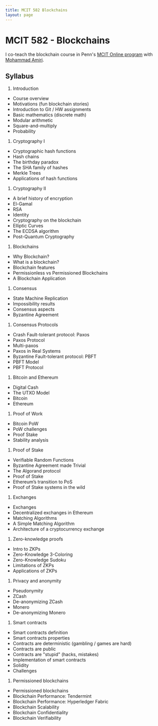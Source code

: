 ```yaml
---
title: MCIT 582 Blockchains
layout: page
---
```


# MCIT 582 - Blockchains

I co-teach the blockchain course in Penn's [MCIT Online program](https://online.seas.upenn.edu/degrees/mcit-online/) with [Mohammad Amiri](https://sites.cs.ucsb.edu/~amiri/).

## Syllabus

1. Introduction
* Course overview
* Motivations (fun blockchain stories)
* Introduction to Git / HW assignments
* Basic mathematics (discrete math)
* Modular arithmetic
* Square-and-multiply
* Probability
1. Cryptography I
* Cryptographic hash functions
* Hash chains
* The birthday paradox
* The SHA family of hashes
* Merkle Trees
* Applications of hash functions
1. Cryptography II
* A brief history of encryption
* El-Gamal
* RSA
* Identity
* Cryptography on the blockchain
* Elliptic Curves
* The ECDSA algorithm
* Post-Quantum Cryptography
1. Blockchains
* Why Blockchain?
* What is a blockchain?
* Blockchain features
* Permissionless vs Permissioned Blockchains
* A Blockchain Application
1. Consensus 
* State Machine Replication
* Impossibility results
* Consensus aspects
* Byzantine Agreement
1. Consensus Protocols
* Crash Fault-tolerant protocol: Paxos
* Paxos Protocol
* Multi-paxos
* Paxos in Real Systems
* Byzantine Fault-tolerant protocol: PBFT
* PBFT Model
* PBFT Protocol
1. Bitcoin and Ethereum
* Digital Cash
* The UTXO Model
* Bitcoin
* Ethereum
1. Proof of Work
* Bitcoin PoW
* PoW challenges
* Proof Stake
* Stability analysis
1. Proof of Stake
* Verifiable Random Functions
* Byzantine Agreement made Trivial
* The Algorand protocol
* Proof of Stake
* Ethereum’s transition to PoS
* Proof of Stake systems in the wild
1. Exchanges
* Exchanges
* Decentralized exchanges in Ethereum
* Matching Algorithms
* A Simple Matching Algorithm
* Architecture of a cryptocurrency exchange
1. Zero-knowledge proofs
* Intro to ZKPs
* Zero-Knowledge 3-Coloring
* Zero-Knowledge Sudoku
* Limitations of ZKPs
* Applications of ZKPs
1. Privacy and anonymity
* Pseudonymity
* ZCash
* De-anonymizing ZCash
* Monero
* De-anonymizing Monero
1. Smart contracts
* Smart contracts definition
* Smart contracts properties
* Contracts are deterministic (gambling / games are hard)
* Contracts are public
* Contracts are "stupid" (hacks, mistakes)
* Implementation of smart contracts
* Solidity
* Challenges
1. Permissioned blockchains
* Permissioned blockchains
* Blockchain Performance: Tendermint
* Blockchain Performance: Hyperledger Fabric
* Blockchain Scalability
* Blockchain Confidentiality
* Blockchain Verifiability

